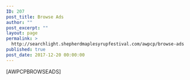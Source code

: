 ```yaml
---
ID: 207
post_title: Browse Ads
author: ""
post_excerpt: ""
layout: page
permalink: >
  http://searchlight.shepherdmaplesyrupfestival.com/awpcp/browse-ads
published: true
post_date: 2017-12-20 00:00:00
---
```

[AWPCPBROWSEADS]